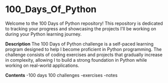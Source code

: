 # 100_Days_Of_Python
Welcome to the 100 Days of Python repository! 
This repository is dedicated to tracking your progress and showcasing the projects
I'll be working on during your Python learning journey.

**Description**
The 100 Days of Python challenge is a self-paced learning program designed 
to help I become proficient in Python programming. The challenge consists 
of coding exercises and projects that gradually increase in complexity,
allowing I to build a strong foundation in Python while working on 
real-world applications.

**Contents**
-100 days 100 challenges
-exercises
-notes
